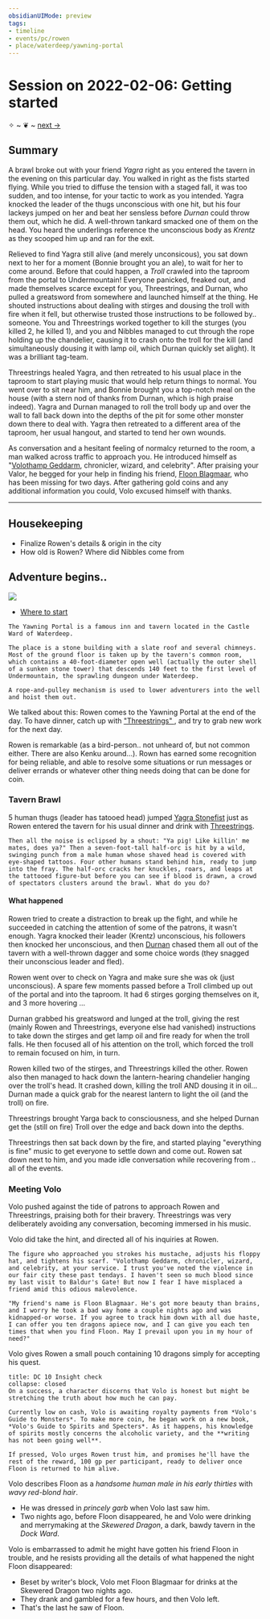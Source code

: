 ```yaml
---
obsidianUIMode: preview
tags: 
- timeline
- events/pc/rowen
- place/waterdeep/yawning-portal
---
```

# Session on 2022-02-06: Getting started
<span class="nav"><span>✧</span> ~ ❦ ~ [next →](2022-02-13-looking-for-floon.md)</span>

## Summary
<span class='ob-timelines' data-class='rowen' data-date='1499-03-27-00' data-title="Brawl in the Yawning Portal"></span>

A brawl broke out with your friend *Yagra* right as you entered the tavern in the evening on this particular day. You walked in right as the fists started flying. While you tried to diffuse the tension with a staged fall, it was too sudden, and too intense, for your tactic to work as you intended. Yagra knocked the leader of the thugs unconscious with one hit, but his four lackeys jumped on her and beat her sensless before *Durnan* could throw them out, which he did. A well-thrown tankard smacked one of them on the head. You heard the underlings reference the unconscious body as *Krentz* as they scooped him up and ran for the exit.  

Relieved to find Yagra still alive (and merely unconsicous), you sat down next to her for a moment (Bonnie brought you an ale), to wait for her to come around. Before that could happen, a *Troll*  crawled into the taproom from the portal to Undermountain! Everyone panicked, freaked out, and made themselves scarce except for you, Threestrings, and Durnan, who pulled a greatsword from somewhere and launched himself at the thing. He shouted instructions about dealing with stirges and dousing the troll with fire when it fell, but otherwise trusted those instructions to be followed by.. someone. You and Threestrings worked together to kill the sturges (you killed 2, he killed 1), and you and Nibbles managed to cut through the rope holding up the chandelier, causing it to crash onto the troll for the kill (and simultaneously dousing it with lamp oil, which Durnan quickly set alight). It was a brilliant tag-team. 

Threestrings healed Yagra, and then retreated to his usual place in the taproom to start playing music that would help return things to normal. You went over to sit near him, and Bonnie brought you a top-notch meal on the house (with a stern nod of thanks from Durnan, which is high praise indeed). Yagra and Durnan managed to roll the troll body up and over the wall to fall back down into the depths of the pit for some other monster down there to deal with. Yagra then retreated to a different area of the taproom, her usual hangout, and started to tend her own wounds. 

As conversation and a hesitant feeling of normalcy returned to the room, a man walked across traffic to approach you. He introduced himself as "[Volothamp Geddarm](../../faerûn/npcs/waterdeep/volothamp-geddarm.md), chronicler, wizard, and celebrity". After praising your Valor, he begged for your help in finding his friend, [Floon Blagmaar](../../faerûn/npcs/waterdeep/floon-blagmaar.md), who has been missing for two days. After gathering gold coins and any additional information you could, Volo excused himself with thanks. 

---

## Housekeeping
- Finalize Rowen's details & origin in the city
- How old is Rowen? Where did Nibbles come from

## Adventure begins.. 
![](../days/1499-03-27-ches.md#^weather)

- [Where to start](https://5e.tools/adventure.html#wdh,2,where%20to%20start)

```ad-scene
The Yawning Portal is a famous inn and tavern located in the Castle Ward of Waterdeep. 
 
The place is a stone building with a slate roof and several chimneys. Most of the ground floor is taken up by the tavern's common room, which contains a 40-foot-diameter open well (actually the outer shell of a sunken stone tower) that descends 140 feet to the first level of Undermountain, the sprawling dungeon under Waterdeep.
 
A rope-and-pulley mechanism is used to lower adventurers into the well and hoist them out. 
```

We talked about this: Rowen comes to the Yawning Portal at the end of the day. To have dinner, catch up with ["Threestrings" ](../../faerûn/npcs/waterdeep/threestrings-mattrim-mereg.md), and try to grab new work for the next day.

Rowen is remarkable (as a bird-person.. not unheard of, but not common either. There are also Kenku around...). Rown has earned some recognition for being reliable, and able to resolve some situations or run messages or deliver errands or whatever other thing needs doing that can be done for coin.

### Tavern Brawl

5 human thugs (leader has tatooed head) jumped [Yagra Stonefist](../../faerûn/npcs/waterdeep/yagra-stonefist.md) just as Rowen entered the tavern for his usual dinner and drink with [Threestrings](../../faerûn/npcs/waterdeep/threestrings-mattrim-mereg.md).

```ad-scene
Then all the noise is eclipsed by a shout: "Ya pig! Like killin' me mates, does ya?" Then a seven-foot-tall half-orc is hit by a wild, swinging punch from a male human whose shaved head is covered with eye-shaped tattoos. Four other humans stand behind him, ready to jump into the fray. The half-orc cracks her knuckles, roars, and leaps at the tattooed figure-but before you can see if blood is drawn, a crowd of spectators clusters around the brawl. What do you do?
```

#### What happened

Rowen tried to create a distraction to break up the fight, and while he succeeded in catching the attention of some of the patrons, it wasn't enough. Yagra knocked their leader (Krentz) unconscious, his followers then knocked her unconscious, and then [Durnan](../../faerûn/npcs/waterdeep/durnan.md) chased them all out of the tavern with a well-thrown dagger and some choice words (they snagged their unconscious leader and fled).

Rowen went over to check on Yagra and make sure she was ok (just unconscious). A spare few moments passed before a Troll climbed up out of the portal and into the taproom. It had 6 stirges gorging themselves on it, and 3 more hovering ...

Durnan grabbed his greatsword and lunged at the troll, giving the rest (mainly Rowen and Threestrings, everyone else had vanished) instructions to take down the stirges and get lamp oil and fire ready for when the troll falls. He then focused all of his attention on the troll, which forced the troll to remain focused on him, in turn. 

Rowen killed two of the stirges, and Threestrings killed the other. Rowen also then managed to hack down the lantern-hearing chandelier hanging over the troll's head. It crashed down, killing the troll AND dousing it in oil... Durnan made a quick grab for the nearest lantern to light the oil (and the troll) on fire.

Threestrings brought Yarga back to consciousness, and she helped Durnan get the (still on fire) Troll over the edge and back down into the depths.

Threestrings then sat back down by the fire, and started playing "everything is fine" music to get everyone to settle down and come out. Rowen sat down next to him, and you made idle conversation while recovering from .. all of the events.

### Meeting Volo

 Volo pushed against the tide of patrons to approach Rowen and Threestrings, praising both for their bravery. Threestrings was very deliberately avoiding any conversation, becoming immersed in his music.

 Volo did take the hint, and directed all of his inquiries at Rowen.

 ```ad-scene
The figure who approached you strokes his mustache, adjusts his floppy hat, and tightens his scarf. "Volothamp Geddarm, chronicler, wizard, and celebrity, at your service. I trust you've noted the violence in our fair city these past tendays. I haven't seen so much blood since my last visit to Baldur's Gate! But now I fear I have misplaced a friend amid this odious malevolence.

"My friend's name is Floon Blagmaar. He's got more beauty than brains, and I worry he took a bad way home a couple nights ago and was kidnapped-or worse. If you agree to track him down with all due haste, I can offer you ten dragons apiece now, and I can give you each ten times that when you find Floon. May I prevail upon you in my hour of need?"
 ```

Volo gives Rowen a small pouch containing 10 dragons simply for accepting his quest. 

```ad-skill
title: DC 10 Insight check
collapse: closed
On a success, a character discerns that Volo is honest but might be stretching the truth about how much he can pay. 

Currently low on cash, Volo is awaiting royalty payments from *Volo's Guide to Monsters*. To make more coin, he began work on a new book, *Volo's Guide to Spirits and Specters*. As it happens, his knowledge of spirits mostly concerns the alcoholic variety, and the **writing has not been going well**.

If pressed, Volo urges Rowen trust him, and promises he'll have the rest of the reward, 100 gp per participant, ready to deliver once Floon is returned to him alive.
```


Volo describes Floon as a *handsome human male in his early thirties* with *wavy red-blond hair*. 
- He was dressed in *princely garb* when Volo last saw him. 
- Two nights ago, before Floon disappeared, he and Volo were drinking and merrymaking at the *Skewered Dragon*, a dark, bawdy tavern in the *Dock Ward*. 

Volo is embarrassed to admit he might have gotten his friend Floon in trouble, and he resists providing all the details of what happened the night Floon disappeared:
- Beset by writer's block, Volo met Floon Blagmaar for drinks at the Skewered Dragon two nights ago. 
- They drank and gambled for a few hours, and then Volo left. 
- That's the last he saw of Floon.
